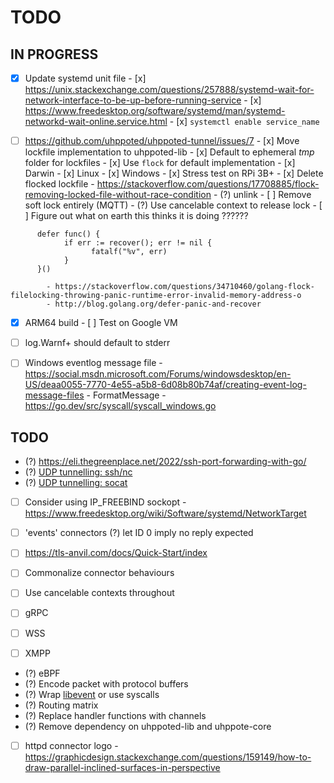 # TODO

## IN PROGRESS

- [x] Update systemd unit file
      - [x] https://unix.stackexchange.com/questions/257888/systemd-wait-for-network-interface-to-be-up-before-running-service
      - [x] https://www.freedesktop.org/software/systemd/man/systemd-networkd-wait-online.service.html
      - [x] `systemctl enable service_name`

- [ ] https://github.com/uhppoted/uhppoted-tunnel/issues/7
      - [x] Move lockfile implementation to uhppoted-lib
      - [x] Default to ephemeral _tmp_ folder for lockfiles
      - [x] Use `flock` for default implementation 
            - [x] Darwin
            - [x] Linux
            - [x] Windows
      - [x] Stress test on RPi 3B+
      - [x] Delete flocked lockfile
            - https://stackoverflow.com/questions/17708885/flock-removing-locked-file-without-race-condition
            - (?) unlink
      - [ ] Remove soft lock entirely (MQTT)
      - (?) Use cancelable context to release lock
      - [ ] Figure out what on earth this thinks it is doing ??????
```
      defer func() {
            if err := recover(); err != nil {
                  fatalf("%v", err)
            }
      }()
```
            - https://stackoverflow.com/questions/34710460/golang-flock-filelocking-throwing-panic-runtime-error-invalid-memory-address-o
            - http://blog.golang.org/defer-panic-and-recover

- [x] ARM64 build
      - [ ] Test on Google VM

- [ ] log.Warnf+ should default to stderr
- [ ] Windows eventlog message file
      - https://social.msdn.microsoft.com/Forums/windowsdesktop/en-US/deaa0055-7770-4e55-a5b8-6d08b80b74af/creating-event-log-message-files
      - FormatMessage
         - https://go.dev/src/syscall/syscall_windows.go

## TODO

- (?) https://eli.thegreenplace.net/2022/ssh-port-forwarding-with-go/
- (?) [UDP tunnelling: ssh/nc](https://superuser.com/questions/53103/udp-traffic-through-ssh-tunnel)
- (?) [UDP tunnelling: socat](http://www.morch.com/2011/07/05/forwarding-snmp-ports-over-ssh-using-socat/)

- [ ] Consider using IP_FREEBIND sockopt
      - https://www.freedesktop.org/wiki/Software/systemd/NetworkTarget

- [ ] 'events' connectors
      (?) let ID 0 imply no reply expected
- [ ] https://tls-anvil.com/docs/Quick-Start/index

- [ ] Commonalize connector behaviours
- [ ] Use cancelable contexts throughout
- [ ] gRPC
- [ ] WSS
- [ ] XMPP

- (?) eBPF
- (?) Encode packet with protocol buffers
- (?) Wrap [libevent](https://libevent.org) or use syscalls
- (?) Routing matrix
- (?) Replace handler functions with channels
- (?) Remove dependency on uhppoted-lib and uhppote-core
- [ ] httpd connector logo
      - https://graphicdesign.stackexchange.com/questions/159149/how-to-draw-parallel-inclined-surfaces-in-perspective

